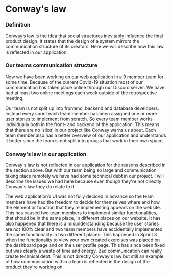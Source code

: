 # Conway's law

### Definition
Conway’s law is the idea that social structures inevitably influence 
the final product design. It states that the design of a system
mirrors the communication structure of its creators. Here we will describe
how this law is reflected in our application.

### Our teams communication structure
Now we have been working on our web application
in a 9 member team for some time. Because of the current Covid-19 situation
most of our communication has taken place online through our Discord server.
We have had at least two online meetings each week outside of the retrospective meeting. 

Our team is not split up into frontend, backend and database developers.
Instead every sprint each team member has been assigned one or more user stories
to implement from scratch. So every team member works individually both in the front-
and backend of the application. This means that there are no ‘silos’ in our project
like Conway warns us about. Each team member also has a better overview of our application
and understands it better since the team is not split into groups that work in their own space.

### Conway's law in our application
Conway's law is not reflected in our application for the reasons described in the
section above. But with our team being so large and communication taking place remotely we
have had some technical debt in our project. I will describe the issues we had here
because even though they're not directly Conway's law they do relate to it.

The web application’s UI was not fully decided in advance so the team members have
had the freedom to decide for themselves where and how the element or function that
they’re implementing appears on the website. This has caused two team members to
implement similar functionalities, that should be in the same place,
in different places on our website.
It has also happened that there is a misunderstanding because the user stories
are not 100% clear and two team members have accidentally implemented the same
functionality in two different places. This happened in Sprint 3 when the functionality
to view your own created exercises was placed on the dashboard page and on the user profile page.
This has since been fixed but was clearly a waste of time and energy.
Bad communication can really create technical debt. This is not directly Conway's 
law but still an example of how communication within a team is reflected in the design
of the product they're working on. 